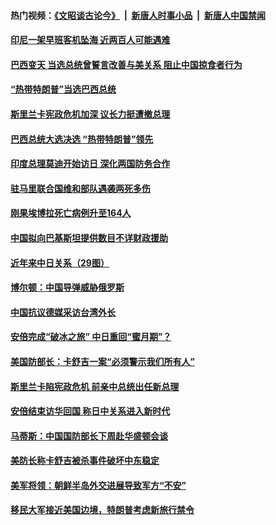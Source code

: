 #### 热门视频：[《文昭谈古论今》](https://github.com/gfw-breaker/wenzhao/blob/master/README.md?t=10290633) &nbsp;|&nbsp; [新唐人时事小品](https://github.com/gfw-breaker/ntdtv-comedy/blob/master/README.md?t=10290633) &nbsp;|&nbsp; [新唐人中国禁闻](https://github.com/gfw-breaker/ntdtv-news/blob/master/README.md?t=10290633)

#### [印尼一架早班客机坠海 近两百人可能遇难](../pages/z__yoerrvp/4633156.md?t=10290633) 

#### [巴西变天 当选总统曾誓言改善与美关系 阻止中国掠食者行为](../pages/z__yoerrvp/4633146.md?t=10290633) 

#### [“热带特朗普”当选巴西总统](../pages/z__yoerrvp/4632708.md?t=10290633) 

#### [斯里兰卡宪政危机加深 议长力挺遭撤总理](../pages/z__yoerrvp/4632401.md?t=10290633) 

#### [巴西总统大选决选 “热带特朗普”领先](../pages/z__yoerrvp/4632353.md?t=10290633) 

#### [印度总理莫迪开始访日 深化两国防务合作](../pages/z__yoerrvp/4632294.md?t=10290633) 

#### [驻马里联合国维和部队遇袭两死多伤](../pages/z__yoerrvp/4632264.md?t=10290633) 

#### [刚果埃博拉死亡病例升至164人](../pages/z__yoerrvp/4632259.md?t=10290633) 

#### [中国拟向巴基斯坦提供数目不详财政援助](../pages/z__yoerrvp/4632242.md?t=10290633) 

#### [近年来中日关系（29图）](../pages/z__yoerrvp/4631751.md?t=10290633) 

#### [博尔顿：中国导弹威胁俄罗斯](../pages/z__yoerrvp/4631697.md?t=10290633) 

#### [中国抗议德媒采访台湾外长](../pages/z__yoerrvp/4631687.md?t=10290633) 

#### [安倍完成“破冰之旅” 中日重回“蜜月期”？](../pages/z__yoerrvp/4631655.md?t=10290633) 

#### [美国防部长：卡舒吉一案“必须警示我们所有人”](../pages/z__yoerrvp/4631626.md?t=10290633) 

#### [斯里兰卡陷宪政危机 前亲中总统出任新总理](../pages/z__yoerrvp/4631539.md?t=10290633) 

#### [安倍结束访华回国 称日中关系进入新时代](../pages/z__yoerrvp/4631537.md?t=10290633) 

#### [马蒂斯：中国国防部长下周赴华盛顿会谈](../pages/z__yoerrvp/4631505.md?t=10290633) 

#### [美防长称卡舒吉被杀事件破坏中东稳定](../pages/z__yoerrvp/4631500.md?t=10290633) 

#### [美军将领：朝鲜半岛外交进展导致军方“不安”](../pages/z__yoerrvp/4631486.md?t=10290633) 

#### [移民大军接近美国边境，特朗普考虑新旅行禁令](../pages/z__yoerrvp/4631081.md?t=10290633) 

